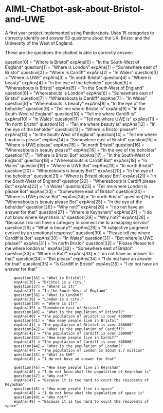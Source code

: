 # AIML-Chatbot-ask-about-Bristol-and-UWE
A first year project implemented using Pandorabots. Uses 15 categories to correctly identify and answer 50 questions about the UK, Bristol and the University of the West of England.

These are the questions the chatbot is able to correctly answer:

 question[0] = "Where is Bristol"
        expAns[0] = "In the South-West of England"
        question[1] = "Where is London"
        expAns[1] = "Somewhere east of Bristol"
        question[2] = "Where is Cardiff"
        expAns[2] = "In Wales"
        question[3] = "Where is UWE"
        expAns[3] = "In north Bristol"
        question[4] = "Where is  beauty"
        expAns[4] = "In the eye of the beholder"
        question[5] = "Whereabouts is Bristol"
        expAns[5] = "In the South-West of England"
        question[6] = "Whereabouts is London"
        expAns[6] = "Somewhere east of Bristol"
        question[7] = "Whereabouts is Cardiff"
        expAns[7] = "In Wales"
        question[8] = "Whereabouts is  beauty"
        expAns[8] = "In the eye of the beholder"
        question[9] = "Tell me where Bristol is"
        expAns[9] = "In the South-West of England"
        question[10] = "Tell me where Cardiff is"
        expAns[10] = "In Wales"
        question[11] = "Tell me where UWE is"
        expAns[11] = "In north Bristol"
        question[12] = "Tell me where beauty is"
        expAns[12] = "In the eye of the beholder"
        question[13] = "Where is Bristol please?"
        expAns[13] = "In the South-West of England"
        question[14] = "Tell me where London is please"
        expAns[14] = "Somewhere east of Bristol"
        question[15] = "Where is UWE please"
        expAns[15] = "In north Bristol"
        question[16] = "Whereabouts is  beauty please?"
        expAns[16] = "In the eye of the beholder"
        question[17] = "Where is Bristol Bot"
        expAns[17] = "In the South-West of England"
        question[18] = "Whereabouts is Cardiff Bot"
        expAns[18] = "In Wales"
        question[19] = "Where is UWE Bot"
        expAns[19] = "In north Bristol"
        question[20] = "Whereabouts is  beauty Bot?"
        expAns[20] = "In the eye of the beholder"
        question[21] = "Where is Bristol please Bot"
        expAns[21] = "In the South-West of England"
        question[22] = "Whereabouts is Cardiff please Bot"
        expAns[22] = "In Wales"
        question[23] = "Tell me where London is please Bot"
        expAns[23] = "Somewhere east of Bristol"
        question[24] = "Where is UWE please Bot"
        expAns[24] = "In north Bristol"
        question[25] = "Whereabouts is  beauty please Bot"
        expAns[25] = "In the eye of the beholder"
        question[26] = "Why not?"
        expAns[26] = "I do not have an answer for that"
        question[27] = "Where is Keynsham"
        expAns[27] = "I do not know where Keynsham is"
        question[28] = "Why not?"
        expAns[28] = "Because I do not have a category to connect me to a mapping service"
        question[29] = "What is beauty?"
        expAns[29] = "A subjective judgment evoked by an emotional response"
        question[30] = "Please tell me where Cardiff is Bot"
        expAns[30] = "In Wales"
        question[31] = "Bot where is UWE please?"
        expAns[31] = "In north Bristol"
        question[32] = "Please Please tell me where london is"
        expAns[32] = "Somewhere east of Bristol"
        question[33] = "Where is Bot?"
        expAns[33] = "I do not have an answer for that"
        question[34] = "Bot please"
        expAns[34] = "I do not have an answer for that"
        question[35] = "Is Cardiff in Bristol"
        expAns[35] = "I do not have an answer for that"
           
        question[36] = "What is Bristol?"
        expAns[36] = "Bristol is a city."
        question[37] = "Where is it?"
        expAns[37] = "In the South-West of England"
        question[38] = "What is London?"
        expAns[38] = "London is a city."
        question[39] = "Where is it?"
        expAns[39] = "Somewhere east of Bristol"
        question[40] = "What is the population of Bristol?"
        expAns[40] = "The population of Bristol is over 450000"
        question[41] = "How many people live in Bristol"
        expAns[41] = "The population of Bristol is over 450000"
        question[42] = "What is the population of Cardiff?"
        expAns[42] = "The population of Cardiff is over 360000"
        question[43] = "How many people live in Cardiff"
        expAns[43] = "The population of Cardiff is over 360000"
        question[44] = "What is the population of London?"
        expAns[44] = "The population of London is about 8.7 million"
        question[45] = "What is UWE"
        expAns[45] = "I do not have an answer for that"
        
        question[46] = "How many people live in Keynsham"
        expAns[46] = "I do not know what the population of Keynsham is"
        question[47] = "Why not?"
        expAns[47] = "Because it is too hard to count the residents of Keynsham"
        question[48] = "How many people live in space"
        expAns[48] = "I do not know what the population of space is"
        question[49] = "Why not?"
        expAns[49] = "Because it is too hard to count the residents of space"
